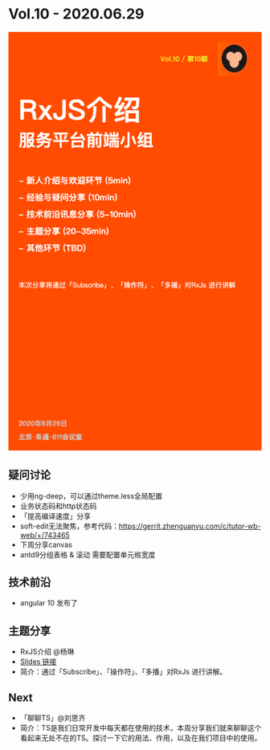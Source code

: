 
# Vol.10 - 2020.06.29

![](./poster/Vol.10.png )


## 疑问讨论
* 少用ng-deep，可以通过theme.less全局配置
* 业务状态码和http状态码
* 「提高编译速度」分享
* soft-edit无法聚焦，参考代码：https://gerrit.zhenguanyu.com/c/tutor-wb-web/+/743465
* 下周分享canvas
* antd9分组表格 & 滚动 需要配置单元格宽度

## 技术前沿

* angular 10 发布了

## 主题分享
* RxJS介绍 @杨琳 
* [Slides 链接](./slides/2020-06-29-rxjs.pdf)
* 简介：通过「Subscribe」、「操作符」、「多播」对RxJs 进行讲解。


## Next
* 「聊聊TS」@刘思齐
*  简介：TS是我们日常开发中每天都在使用的技术，本周分享我们就来聊聊这个看起来无处不在的TS。探讨一下它的用法、作用，以及在我们项目中的使用。
